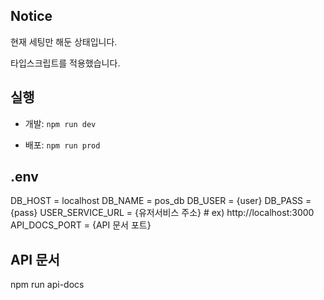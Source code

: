 ## Notice

현재 세팅만 해둔 상태입니다.

타입스크립트를 적용했습니다.

## 실행

- 개발: `npm run dev`

- 배포: `npm run prod`

## .env

DB_HOST = localhost
DB_NAME = pos_db
DB_USER = {user}
DB_PASS = {pass}
USER_SERVICE_URL = {유저서비스 주소} # ex) http://localhost:3000
API_DOCS_PORT = {API 문서 포트}

## API 문서

npm run api-docs

